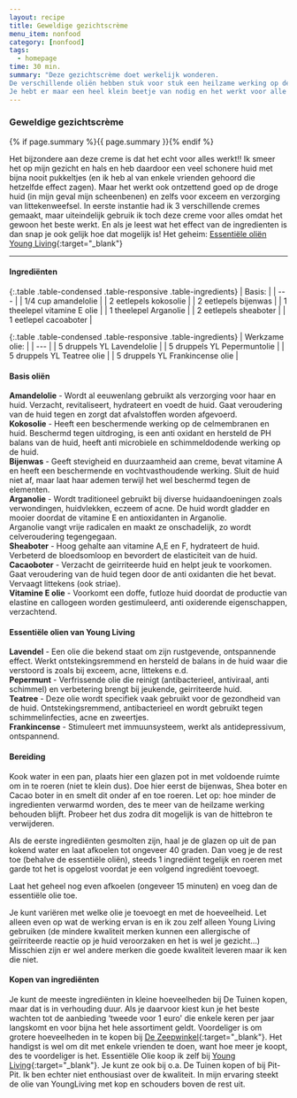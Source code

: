```yaml
---
layout: recipe
title: Geweldige gezichtscrème
menu_item: nonfood
category: [nonfood]
tags:
  - homepage
time: 30 min.
summary: "Deze gezichtscrème doet werkelijk wonderen.
De verschillende oliën hebben stuk voor stuk een heilzame werking op de huid en door ze samen te voegen geef je je huid een enorme oppepper.
Je hebt er maar een heel klein beetje van nodig en het werkt voor alle huidstypen."
---
```


### Geweldige gezichtscr&egrave;me

{% if page.summary %}{{ page.summary }}{% endif %}

Het bijzondere aan deze creme is dat het echt voor alles werkt!!
Ik smeer het op mijn gezicht en hals en heb daardoor een veel schonere huid met bijna nooit pukkeltjes (en ik heb al van enkele vrienden gehoord die hetzelfde effect zagen).
Maar het werkt ook ontzettend goed op de droge huid (in mijn geval mijn scheenbenen) en zelfs voor exceem en verzorging van littekenweefsel.
In eerste instantie had ik 3 verschillende cremes gemaakt, maar uiteindelijk gebruik ik toch deze creme voor alles omdat het gewoon het beste werkt.
En als je leest wat het effect van de ingredienten is dan snap je ook gelijk hoe dat mogelijk is!
Het geheim: [Essenti&euml;le oli&euml;n Young Living](http://bit.ly/yljolanda){:target="_blank"}

---

#### Ingredi&euml;nten

{:.table .table-condensed .table-responsive .table-ingredients}
| Basis: |
| --- |
| 1/4 cup amandelolie |
| 2 eetlepels kokosolie |
| 2 eetlepels bijenwas |
| 1 theelepel vitamine E olie |
| 1 theelepel Arganolie |
| 2 eetlepels sheaboter |
| 1 eetlepel cacoaboter |


{:.table .table-condensed .table-responsive .table-ingredients}
| Werkzame olie: |
| --- |
| 5 druppels YL Lavendelolie |
| 5 druppels YL Pepermuntolie |
| 5 druppels YL Teatree olie |
| 5 druppels YL Frankincense olie |

#### Basis oli&euml;n

**Amandelolie** - Wordt al eeuwenlang gebruikt als verzorging voor haar en huid. Verzacht, revitaliseert, hydrateert en voedt de huid. Gaat veroudering van de huid tegen en zorgt dat afvalstoffen worden afgevoerd.  
**Kokosolie** - Heeft een beschermende werking op de celmembranen en huid. Beschermd tegen uitdroging, is een anti oxidant en hersteld de PH balans van de huid, heeft anti microbiele en schimmeldodende werking op de huid.  
**Bijenwas** - Geeft stevigheid en duurzaamheid aan creme, bevat vitamine A en heeft een beschermende en vochtvasthoudende werking. Sluit de huid niet af, maar laat haar ademen terwijl het wel beschermd tegen de elementen.  
**Arganolie** - Wordt traditioneel gebruikt bij diverse huidaandoeningen zoals verwondingen, huidvlekken, eczeem of acne. De huid wordt gladder en mooier doordat de vitamine E en antioxidanten in Arganolie.  
Arganolie vangt vrije radicalen en maakt ze onschadelijk, zo wordt celveroudering tegengegaan.  
**Sheaboter** - Hoog gehalte aan vitamine A,E en F, hydrateert de huid. Verbeterd de bloedsomloop en bevordert de elasticiteit van de huid.  
**Cacaoboter** - Verzacht de geirriteerde huid en helpt jeuk te voorkomen. Gaat veroudering van de huid tegen door de anti oxidanten die het bevat. Vervaagt littekens (ook striae).  
**Vitamine E olie** - Voorkomt een doffe, futloze huid doordat de productie van elastine en callogeen worden gestimuleerd,  anti oxiderende eigenschappen, verzachtend.  

#### Essenti&euml;le olien van Young Living

**Lavendel** - Een olie die bekend staat om zijn rustgevende, ontspannende effect. Werkt ontstekingsremmend en hersteld de balans in de huid waar die verstoord is zoals bij exceem, acne, littekens e.d.  
**Pepermunt** - Verfrissende olie die reinigt (antibacterieel, antiviraal, anti schimmel) en verbetering brengt bij jeukende, geirriteerde huid.  
**Teatree** - Deze olie wordt specifiek vaak gebruikt voor de gezondheid van de huid. Ontstekingsremmend, antibacterieel en wordt gebruikt tegen schimmelinfecties, acne en zweertjes.  
**Frankincense** - Stimuleert met immuunsysteem, werkt als antidepressivum, ontspannend.  

#### Bereiding

Kook water in een pan, plaats hier een glazen pot in met voldoende ruimte om in te roeren (niet te klein dus). Doe hier eerst de bijenwas, Shea boter en Cacao boter in en smelt dit onder af en toe roeren. Let op: hoe minder de ingredienten verwarmd worden, des te meer van de heilzame werking behouden blijft. Probeer het dus zodra dit mogelijk is van de hittebron te verwijderen.

Als de eerste ingrediënten gesmolten zijn, haal je de glazen op uit de pan kokend water en laat afkoelen tot ongeveer 40 graden. Dan voeg je de rest toe (behalve de essentiële oliën), steeds 1 ingrediënt tegelijk en roeren met garde tot het is opgelost voordat je een volgend ingrediënt toevoegt.

Laat het geheel nog even afkoelen (ongeveer 15 minuten) en voeg dan de essentiële olie toe.

Je kunt variëren met welke olie je toevoegt en met de hoeveelheid. Let alleen even op wat de werking ervan is en ik zou zelf alleen Young Living gebruiken (de mindere kwaliteit merken kunnen een allergische of geïrriteerde reactie op je huid veroorzaken en het is wel je gezicht…) Misschien zijn er wel andere merken die goede kwaliteit leveren maar ik ken die niet.


#### Kopen van ingredi&euml;nten

Je kunt de meeste ingrediënten in kleine hoeveelheden bij De Tuinen kopen, maar dat is in verhouding duur. Als je daarvoor kiest kun je het beste wachten tot de aanbieding ‘tweede voor 1 euro' die enkele keren per jaar langskomt en voor bijna het hele assortiment geldt. Voordeliger is om grotere hoeveelheden in te kopen bij [De Zeepwinkel](http://www.online-zeepwinkel.nl/){:target="_blank"}. Het handigst is wel om dit met enkele vrienden te doen, want hoe meer je koopt, des te voordeliger is het.
Essenti&euml;le Olie koop ik zelf bij [Young Living](http://bit.ly/yljolanda){:target="_blank"}.
Je kunt ze ook bij o.a. De Tuinen kopen of bij Pit-Pit. Ik ben echter niet enthousiast over de kwaliteit. In mijn ervaring steekt de olie van YoungLiving met kop en schouders boven de rest uit.
